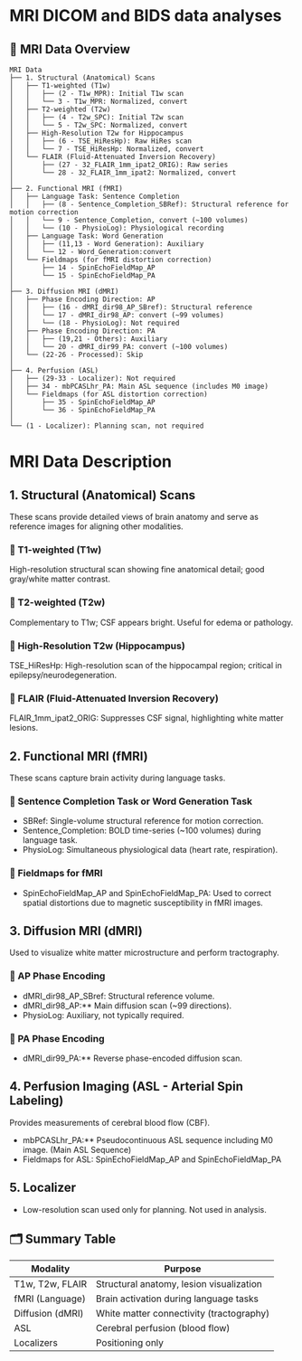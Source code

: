 # MRI DICOM and BIDS data analyses 


## 📂 MRI Data Overview

```text
MRI Data
├── 1. Structural (Anatomical) Scans
│   ├── T1-weighted (T1w)
│   │   ├── (2 - T1w_MPR): Initial T1w scan
│   │   └── 3 - T1w_MPR: Normalized, convert
│   ├── T2-weighted (T2w)
│   │   ├── (4 - T2w_SPC): Initial T2w scan
│   │   └── 5 - T2w_SPC: Normalized, convert
│   ├── High-Resolution T2w for Hippocampus
│   │   ├── (6 - TSE_HiResHp): Raw HiRes scan
│   │   └── 7 - TSE_HiResHp: Normalized, convert
│   └── FLAIR (Fluid-Attenuated Inversion Recovery)
│       ├── (27 - 32_FLAIR_1mm_ipat2_ORIG): Raw series
│       └── 28 - 32_FLAIR_1mm_ipat2: Normalized, convert
│
├── 2. Functional MRI (fMRI)
│   ├── Language Task: Sentence Completion
│   │   ├── (8 - Sentence_Completion_SBRef): Structural reference for motion correction
│   │   └── 9 - Sentence_Completion, convert (~100 volumes)
│   │   └── (10 - PhysioLog): Physiological recording
│   ├── Language Task: Word Generation
│   │   ├── (11,13 - Word Generation): Auxiliary
│   │   └── 12 - Word_Generation:convert
│   └── Fieldmaps (for fMRI distortion correction)
│       ├── 14 - SpinEchoFieldMap_AP
│       └── 15 - SpinEchoFieldMap_PA
│
├── 3. Diffusion MRI (dMRI)
│   ├── Phase Encoding Direction: AP
│   │   ├── (16 - dMRI_dir98_AP_SBref): Structural reference
│   │   └── 17 - dMRI_dir98_AP: convert (~99 volumes)
│   │   └── (18 - PhysioLog): Not required
│   ├── Phase Encoding Direction: PA
│   │   ├── (19,21 - Others): Auxiliary
│   │   └── 20 - dMRI_dir99_PA: convert (~100 volumes)
│   └── (22-26 - Processed): Skip
│
├── 4. Perfusion (ASL)
│   ├── (29-33 - Localizer): Not required
│   ├── 34 - mbPCASLhr_PA: Main ASL sequence (includes M0 image)
│   └── Fieldmaps (for ASL distortion correction)
│       ├── 35 - SpinEchoFieldMap_AP
│       └── 36 - SpinEchoFieldMap_PA
│
└── (1 - Localizer): Planning scan, not required
```

# MRI Data Description

## 1. Structural (Anatomical) Scans

These scans provide detailed views of brain anatomy and serve as reference images for aligning other modalities.

### 🔹 T1-weighted (T1w)
High-resolution structural scan showing fine anatomical detail; good gray/white matter contrast.
### 🔹 T2-weighted (T2w)
Complementary to T1w; CSF appears bright. Useful for edema or pathology.
### 🔹 High-Resolution T2w (Hippocampus)
TSE_HiResHp: High-resolution scan of the hippocampal region; critical in epilepsy/neurodegeneration.
### 🔹 FLAIR (Fluid-Attenuated Inversion Recovery)
FLAIR_1mm_ipat2_ORIG: Suppresses CSF signal, highlighting white matter lesions.


## 2. Functional MRI (fMRI)
These scans capture brain activity during language tasks.

### 🔹 Sentence Completion Task or Word Generation Task
- SBRef: Single-volume structural reference for motion correction.
- Sentence_Completion: BOLD time-series (~100 volumes) during language task.
- PhysioLog: Simultaneous physiological data (heart rate, respiration).

### 🔹 Fieldmaps for fMRI
- SpinEchoFieldMap_AP and SpinEchoFieldMap_PA: Used to correct spatial distortions due to magnetic susceptibility in fMRI images.

## 3. Diffusion MRI (dMRI)
Used to visualize white matter microstructure and perform tractography.

### 🔹 AP Phase Encoding
- dMRI_dir98_AP_SBref: Structural reference volume.
- dMRI_dir98_AP:** Main diffusion scan (~99 directions).
- PhysioLog: Auxiliary, not typically required.

### 🔹 PA Phase Encoding
- dMRI_dir99_PA:** Reverse phase-encoded diffusion scan.

## 4. Perfusion Imaging (ASL - Arterial Spin Labeling)
Provides measurements of cerebral blood flow (CBF).

- mbPCASLhr_PA:** Pseudocontinuous ASL sequence including M0 image. (Main ASL Sequence)
- Fieldmaps for ASL: SpinEchoFieldMap_AP and SpinEchoFieldMap_PA

## 5. Localizer
- Low-resolution scan used only for planning. Not used in analysis.


## 🗂 Summary Table

| **Modality**       | **Purpose**                                 | 
|--------------------|---------------------------------------------|
| T1w, T2w, FLAIR    | Structural anatomy, lesion visualization    |
| fMRI (Language)    | Brain activation during language tasks      | 
| Diffusion (dMRI)   | White matter connectivity (tractography)    | 
| ASL                | Cerebral perfusion (blood flow)             | 
| Localizers         | Positioning only                            |

